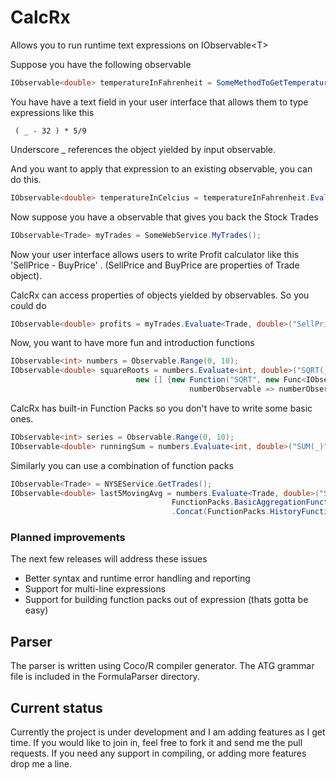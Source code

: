 # CalcRx
Allows you to run runtime text expressions on IObservable&lt;T>

Suppose you have the following observable

```csharp
IObservable<double> temperatureInFahrenheit = SomeMethodToGetTemperatureChanges();
```
You have have a text field in your user interface that allows them to type expressions like this

``` 
 ( _ - 32 ) * 5/9
```

Underscore _ references the object yielded by input observable.

And you want to apply that expression to an existing observable, you can do this.

```csharp
IObservable<double> temperatureInCelcius = temperatureInFahrenheit.Evalutate<double, double>("( _ - 32 ) * 5/9");
```

Now suppose you have a observable that gives you back the Stock Trades

```csharp
IObservable<Trade> myTrades = SomeWebService.MyTrades();
```

Now your user interface allows users to write Profit calculator like this 'SellPrice - BuyPrice' . (SellPrice and BuyPrice are properties of Trade object).

CalcRx can access properties of objects yielded by observables. So you could do

```csharp
IObservable<double> profits = myTrades.Evaluate<Trade, double>("SellPrice - BuyPrice");
```

Now, you want to have more fun and introduction functions

```csharp
IObservable<int> numbers = Observable.Range(0, 10);
IObservable<double> squareRoots = numbers.Evaluate<int, double>("SQRT(_)",
							new [] {new Function("SQRT", new Func<IObservable<int>, IObservable<double>>(
										numberObservable => numberObservable.Select(Math.Sqrt)))});
```

CalcRx has built-in Function Packs so you don't have to write some basic ones.

```csharp
IObservable<int> series = Observable.Range(0, 10);
IObservable<double> runningSum = numbers.Evaluate<int, double>("SUM(_)", FunctionPacks.BasicAggregationFunctionPack);
```

Similarly you can use a combination of function packs

```csharp
IObservable<Trade> = NYSEService.GetTrades();
IObservable<double> last5MovingAvg = numbers.Evaluate<Trade, double>("SUM(REF(_, 5)) / 5", 
									FunctionPacks.BasicAggregationFunctionPack
									.Concat(FunctionPacks.HistoryFunctionPack));
```

### Planned improvements

The next few releases will address these issues

* Better syntax and runtime error handling and reporting
* Support for multi-line expressions
* Support for building function packs out of expression (thats gotta be easy)

## Parser
The parser is written using Coco/R compiler generator. The ATG grammar file is included in the FormulaParser directory.

## Current status
Currently the project is under development and I am adding features as I get time. If you would like to join in, feel free to fork it and send me the pull requests. If you need any support in compiling, or adding more features drop me a line.
